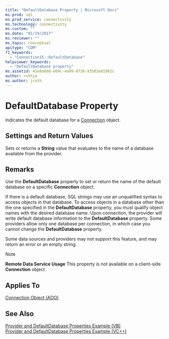 ```yaml
---
title: "DefaultDatabase Property | Microsoft Docs"
ms.prod: sql
ms.prod_service: connectivity
ms.technology: connectivity
ms.custom: ""
ms.date: "01/19/2017"
ms.reviewer: ""
ms.topic: conceptual
apitype: "COM"
f1_keywords: 
  - "Connection15::DefaultDatabase"
helpviewer_keywords: 
  - "DefaultDatabase property"
ms.assetid: 41e8a8dd-e69c-4a09-8736-93502e01961c
author: rothja
ms.author: jroth
---
```

# DefaultDatabase Property
Indicates the default database for a [Connection](../../../ado/reference/ado-api/connection-object-ado.md) object.  
  
## Settings and Return Values  
 Sets or returns a **String** value that evaluates to the name of a database available from the provider.  
  
## Remarks  
 Use the **DefaultDatabase** property to set or return the name of the default database on a specific **Connection** object.  
  
 If there is a default database, SQL strings may use an unqualified syntax to access objects in that database. To access objects in a database other than the one specified in the **DefaultDatabase** property, you must qualify object names with the desired database name. Upon connection, the provider will write default database information to the **DefaultDatabase** property. Some providers allow only one database per connection, in which case you cannot change the **DefaultDatabase** property.  
  
 Some data sources and providers may not support this feature, and may return an error or an empty string.  
  
> [!NOTE]
>  **Remote Data Service Usage** This property is not available on a client-side **Connection** object.  
  
## Applies To  
 [Connection Object (ADO)](../../../ado/reference/ado-api/connection-object-ado.md)  
  
## See Also  
 [Provider and DefaultDatabase Properties Example (VB)](../../../ado/reference/ado-api/provider-and-defaultdatabase-properties-example-vb.md)   
 [Provider and DefaultDatabase Properties Example (VC++)](../../../ado/reference/ado-api/provider-and-defaultdatabase-properties-example-vc.md)   
